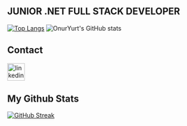 
## JUNIOR .NET FULL STACK DEVELOPER


[![Top Langs](https://github-readme-stats.vercel.app/api/top-langs/?username=OnurYURT9&layout=compact&langs_count=10)](https://github.com/OnurYURT9/OnurYURT9)
![OnurYurt's GitHub stats](https://github-readme-stats.vercel.app/api?username=OnurYURT9&show_icons=true&theme=dark)
## Contact
[<img src='https://cdn.jsdelivr.net/npm/simple-icons@3.0.1/icons/linkedin.svg' alt='linkedin' height='40'>](https://www.linkedin.com/in/onur-yurt-47255318b/)
## My Github Stats
[![GitHub Streak](https://github-readme-streak-stats.herokuapp.com/?user=OnurYURT9&theme=dark)](https://git.io/OnurYURT9)



